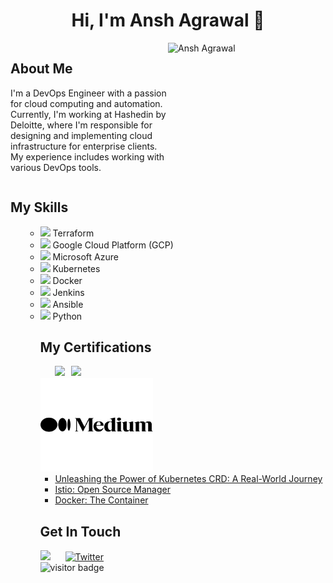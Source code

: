 <!-- Title -->
<h1 align="center">Hi, I'm Ansh Agrawal 👋</h1>
<!-- About Me -->
<div style="display: flex;">
  <div style="flex: 1;">
    <h2>About Me</h2>
    <p>I'm a DevOps Engineer with a passion for cloud computing and automation. Currently, I'm working at Hashedin by Deloitte, where I'm responsible for designing and implementing cloud infrastructure for enterprise clients. My experience includes working with various DevOps tools.</p>
  </div>
  <div style="flex: 1;">
    <img src="https://camo.githubusercontent.com/34e2391334d75246d9c86c0a470a4b5606ab4dc84fb803930bc89635b4fce9c9/68747470733a2f2f7777772e6c616d626461746573742e636f6d2f7265736f75726365732f696d616765732f6e65777332342e676966" alt="Ansh Agrawal" width="400">
  </div>
</div>

<h2>My Skills</h2>
<ul>
<ul>
  <li><a href="https://www.terraform.io/"><img src="https://img.icons8.com/color/24/000000/terraform.png"/></a> Terraform</li>
  <li><a href="https://cloud.google.com/"><img src="https://img.icons8.com/color/24/000000/google-cloud-platform.png"/></a> Google Cloud Platform (GCP)</li>
  <li><a href="https://azure.microsoft.com/"><img src="https://img.icons8.com/color/24/000000/azure-1.png"/></a> Microsoft Azure</li>
  <li><a href="https://kubernetes.io/"><img src="https://img.icons8.com/color/24/000000/kubernetes.png"/></a> Kubernetes</li>
  <li><a href="https://www.docker.com/"><img src="https://img.icons8.com/color/24/000000/docker.png"/></a> Docker</li>
  <li><a href="https://www.jenkins.io/"><img src="https://img.icons8.com/color/24/000000/jenkins.png"/></a> Jenkins</li>
  <li><a href="https://www.ansible.com/"><img src="https://img.icons8.com/color/24/000000/ansible.png"/></a> Ansible</li>
  <li><a href="https://www.python.org/"><img src="https://img.icons8.com/color/24/000000/python.png"/></a> Python</
</ul>
<!-- Certifications -->
<h2>My Certifications</h2>
    <ul>
  <li style="display:flex;align-items:center">
    <a href="https://www.credential.net/dc4245f0-9c17-427d-b085-61b505ac7ddd">
      <img src="https://api.accredible.com/v1/frontend/credential_website_embed_image/badge/70660985"/>
    </a>
    <a href="https://www.credential.net/309f4179-f9ab-4a34-bcad-7b3ab9854091">
      <img src="https://api.accredible.com/v1/frontend/credential_website_embed_image/badge/67164146" style="margin-left:10px"/>
    </a>
  </li>
</ul>
<!-- Projects -->
<!-- Medium Blog -->
<a href="https://simplycuriosity.medium.com/"><img src="https://github.com/AcidBurn18/AcidBurn18/blob/main/7079378_medium_medium%20logo_icon.png" alt="Medium" width="180" height="150"/></a>
<ul>
  <li>
    <a href="https://simplycuriosity.medium.com/unleashing-the-power-of-kubernetes-crd-a-real-world-journey-5d0573a58c96">Unleashing the Power of Kubernetes CRD: A Real-World Journey</a>
  </li>
  <li>
    <a href="https://simplycuriosity.medium.com/istio-open-source-manager-e1fb54bc812">Istio: Open Source Manager</a>
  </li>
  <li>
    <a href="https://simplycuriosity.medium.com/docker-the-container-496cbd1298e6">Docker: The Container</a>
  </li>
</ul>
<!-- Get In Touch -->
<h2>Get In Touch</h2>
 <div>
  <a href="https://in.linkedin.com/in/gotoansh" style="display:inline-block; margin-right:20px;"><img src="https://img.icons8.com/color/48/000000/linkedin.png"/></a>
  <a href="https://twitter.com/YodaSpokenHas" style="display:inline-block;"><img src="https://cdn.jsdelivr.net/gh/devicons/devicon/icons/twitter/twitter-original.svg" alt="Twitter" width="48" height="48"/></a>
</div>

<img src="https://visitor-badge.glitch.me/badge?page_id=AcidBurn18" alt="visitor badge"/>

